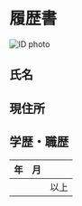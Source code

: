 # 履歴書

![ID photo](http://localhost:3000/photo_768x1024.jpg)

## 氏名

## 現住所

## 学歴・職歴

|年  |月|             |
|----|--|-------------|
|    |  |以上|
